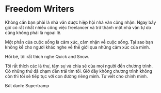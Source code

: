 # Freedom Writers

Không cần bạn phải là nhà văn được hiệp hội nhà văn công nhận. Ngay bây giờ có rất nhất nhiều công việc freelancer và trở thành một nhà văn tự do cũng không phải là ngoại lệ. 

Một phần của cuộc sống là cảm xúc, cảm nhận về cuộc sống. Tại sao bạn không kể cho người khác nghe về thế giới qua những cảm xúc của mình.

Hồi bé, tôi rất thích nghe Quick and Snow. 

Tôi rất thích các lá thư, tâm sự và chia sẻ của mọi người đến chương trình. Có những thứ đã chạm đến trái tim tôi. Giờ đây không chương trình không còn thì tôi sẽ tiếp tục với con đường riêng mình. Tự viết cho chính mình.

Bút danh: Supertramp
